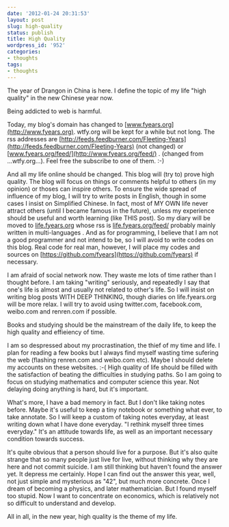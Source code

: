 ```yaml
---
date: '2012-01-24 20:31:53'
layout: post
slug: high-quality
status: publish
title: High Quality
wordpress_id: '952'
categories:
- thoughts
tags:
- thoughts
---
```


The year of Drangon in China is here. I define the topic of my life "high quality" in the new Chinese year now.

Being addicted to web is harmful.

Today, my blog's domain has changed to [www.fyears.org](http://www.fyears.org). wtfy.org will be kept for a while but not long. The rss addresses are [http://feeds.feedburner.com/Fleeting-Years](http://feeds.feedburner.com/Fleeting-Years) (not changed) or [www.fyears.org/feed/](http://www.fyears.org/feed/) . (changed from ...wtfy.org...). Feel free the subscribe to one of them. :-)

And all my life online should be changed. This blog will (try to) prove high quality. The blog will focus on things or comments helpful to others (in my opinion) or thoses can inspire others. To ensure the wide spread of influence of my blog, I will try to write posts in English, though in some cases I insist on Simplified Chinese. In fact, most of MY OWN life never attract others (until I became famous in the future), unless my experience should be useful and worth learning (like THIS post). So my diary will be moved to [life.fyears.org](http://life.fyears.org) whose rss is [life.fyears.org/feed/](http://life.fyears.org/feed/) probably mainly written in multi-languages . And as for programming, I believe that I am not a good programmer and not intend to be, so I will avoid to write codes on this blog. Real code for real man, however, I will place my codes and sources on [https://github.com/fyears](https://github.com/fyears) if necessary.

I am afraid of social network now. They waste me lots of time rather than I thought before. I am taking "writing" seriously, and repeatedly I say that one's life is almost and usually not related to other's life. So I will insist on writing blog posts WITH DEEP THINKING, though diaries on life.fyears.org will be more relax. I will try to avoid using twitter.com, facebook.com, weibo.com and renren.com if possible.

Books and studying should be the mainstream of the daily life, to keep the high quality and effieiency of time.

I am so despressed about my procrastination, the thief of my time and life. I plan for reading a few books but I always find myself wasting time sufering the web (flashing renren.com and weibo.com etc). Maybe I should delete my accounts on these websites. :-( High quality of life should be filled with the satisfaction of beating the difficulties in studying paths. So I am going to focus on studying mathematics and computer science this year. Not delaying doing anything is hard, but it's important.

What's more, I have a bad memory in fact. But I don't like taking notes before. Maybe it's useful to keep a tiny notebook or something what ever, to take annotate. So I will keep a custom of taking notes everyday, at least writing down what I have done everyday. "I rethink myself three times everyday." It's an attitude towards life, as well as an important necessary condition towards success.

It's quite obvious that a person should live for a purpose. But it's also quite strange that so many people just live for live, without thinking why they are here and not commit suicide. I am still thinking but haven't found the answer yet. It depress me certainly. Hope I can find out the answer this year, well, not just simple and mysterious as "42", but much more concrete. Once I dream of becoming a physics, and later mathematician. But I found myself too stupid. Now I want to concentrate on economics, which is relatively not so difficult to understand and develop.

All in all, in the new year, high quality is the theme of my life.
